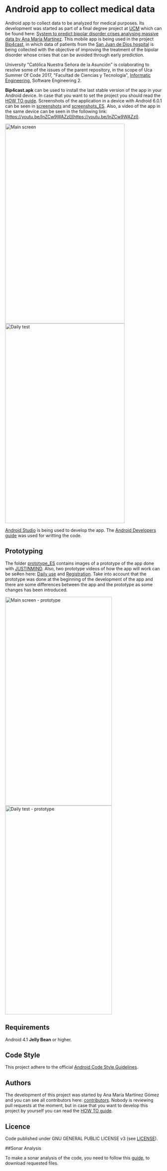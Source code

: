 # Android app to collect medical data

Android app to collect data to be analyzed for medical purposes. Its development was started as part of a final degree project at [UCM](https://www.ucm.es) which can be found here: [System to predict bipolar disorder crises analysing massive data by Ana María Martínez](http://eprints.ucm.es/38722). This mobile app is being used in the project [Bip4cast](http://www.bip4cast.org), in which data of patients from the [San Juan de Dios hospital](http://www.nuestraseñoradelapaz.es) is being collected with the objective of improving the treatment of the bipolar disorder whose crises that can be avoided through early prediction.

University "Católica Nuestra Señora de la Asunción" is colaborating to resolve some of the issues of the parent repository, in the scope of Uca Summer Of Code 2017, "Facultad de Ciencias y Tecnología", [Informatic Engineering](http://www.dei.uc.edu.py/index.php/informacion-general-informatica), Software Engineering 2.   

**Bip4cast.apk** can be used to install the last stable version of the app in your Android device. In case that you want to set the project you should read the [HOW TO guide](https://github.com/Ana06/medical-data-android/blob/master/HOWTO.md). Screenshots of the application in a device with Android 6.0.1 can be seen in [screenshots](https://github.com/Ana06/medical-data-android/tree/master/screenshots) and [screenshots_ES](https://github.com/Ana06/medical-data-android/tree/master/screenshots_ES). Also, a video of the app in the same device can be seen in the following link: [https://youtu.be/InZCw9WAZzI](https://youtu.be/InZCw9WAZzI).

<img src=/screenshots/main.jpg width=384 height=640 alt='Main screen' />
<img src=/screenshots/test.jpg width=384 height=640 alt='Daily test' />

[Android Studio](http://developer.android.com/intl/es/tools/studio/index.html) is being used to develop the app. The [Android Developers guide](https://developer.android.com/guide/index.html) was used for writting the code.


## Prototyping

The folder [prototype_ES](https://github.com/Ana06/medical-data-android/tree/master/prototype_ES) contains images of a prototype of the app done with [JUSTINMIND](http://www.justinmind.com). Also, two prototype videos of how the app will work can be se#en here: [Daily use](https://youtu.be/rmyIEO8Utz8) and [Registration](https://youtu.be/yqyoxoveptU). Take into account that the prototype was done at the beginning of the development of the app and there are some differences between the app and the prototype as some changes has been introduced.

<img src=/prototype_ES/main.png width=343 height=669 alt='Main screen - prototype' />
<img src=/prototype_ES/test-answer.png width=343 height=669 alt='Daily test - prototype' />


## Requirements

Android 4.1 **Jelly Bean** or higher.


## Code Style

This project adhere to the official [Android Code Style Guidelines](http://source.android.com/source/code-style.html).


## Authors

The development of this project was started by Ana María Martínez Gómez and you can see all contributors here: [contributors](https://github.com/Ana06/medical-data-android/graphs/contributors). Nobody is reviewing pull requests at the moment, but in case that you want to develop this project by yourself you can read the [HOW TO guide](https://github.com/Ana06/medical-data-android/blob/master/HOWTO.md).


## Licence

Code published under GNU GENERAL PUBLIC LICENSE v3 (see [LICENSE](LICENSE)).

##Sonar Analysis

To make a sonar analysis of the code, you need to follow this [guide](https://androidresearch.wordpress.com/2014/05/29/analysing-android-code-with-sonarqube/), to download requested files.
